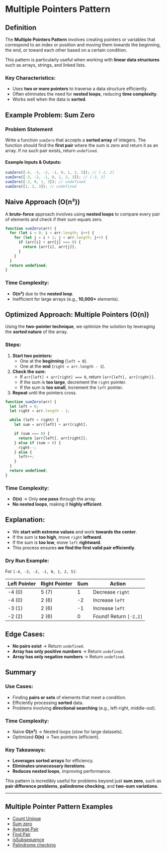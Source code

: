 # Multiple Pointers Pattern

## Definition

The **Multiple Pointers Pattern** involves creating pointers or variables that correspond to an index or position and moving them towards the beginning, the end, or toward each other based on a certain condition.

This pattern is particularly useful when working with **linear data structures** such as arrays, strings, and linked lists.

### Key Characteristics:

- Uses **two or more pointers** to traverse a data structure efficiently.
- Often eliminates the need for **nested loops**, reducing **time complexity**.
- Works well when the data is **sorted**.

## Example Problem: **Sum Zero**

### Problem Statement

Write a function `sumZero` that accepts a **sorted array** of integers. The function should find the **first pair** where the sum is zero and return it as an array. If no such pair exists, return `undefined`.

#### Example Inputs & Outputs:

```js
sumZero([-4, -3, -2, -1, 0, 1, 2, 5]); // [-2, 2]
sumZero([-3, -2, -1, 0, 1, 2, 3]); // [-3, 3]
sumZero([-2, 0, 1, 3]); // undefined
sumZero([1, 2, 3]); // undefined
```

## Naive Approach (O(n²))

A **brute-force** approach involves using **nested loops** to compare every pair of elements and check if their sum equals zero.

```js
function sumZero(arr) {
  for (let i = 0; i < arr.length; i++) {
    for (let j = i + 1; j < arr.length; j++) {
      if (arr[i] + arr[j] === 0) {
        return [arr[i], arr[j]];
      }
    }
  }
  return undefined;
}
```

### Time Complexity:

- **O(n²)** due to the **nested loop**.
- Inefficient for large arrays (e.g., **10,000+** elements).

## Optimized Approach: **Multiple Pointers (O(n))**

Using the **two-pointer technique**, we optimize the solution by leveraging the **sorted nature** of the array.

### Steps:

1. **Start two pointers:**
   - One at the **beginning** (`left = 0`).
   - One at the **end** (`right = arr.length - 1`).
2. **Check the sum:**
   - If `arr[left] + arr[right] === 0`, return `[arr[left], arr[right]]`.
   - If the sum is **too large**, decrement the `right` pointer.
   - If the sum is **too small**, increment the `left` pointer.
3. **Repeat** until the pointers cross.

```js
function sumZero(arr) {
  let left = 0;
  let right = arr.length - 1;

  while (left < right) {
    let sum = arr[left] + arr[right];

    if (sum === 0) {
      return [arr[left], arr[right]];
    } else if (sum > 0) {
      right--;
    } else {
      left++;
    }
  }
  return undefined;
}
```

### Time Complexity:

- **O(n)** → Only **one pass** through the array.
- **No nested loops**, making it **highly efficient**.

## Explanation:

- We **start with extreme values** and work **towards the center**.
- If the sum is **too high**, move `right` **leftward**.
- If the sum is **too low**, move `left` **rightward**.
- This process ensures **we find the first valid pair efficiently**.

### Dry Run Example:

For `[-4, -3, -2, -1, 0, 1, 2, 5]`:

| Left Pointer | Right Pointer | Sum | Action                 |
| ------------ | ------------- | --- | ---------------------- |
| -4 (0)       | 5 (7)         | 1   | Decrease `right`       |
| -4 (0)       | 2 (6)         | -2  | Increase `left`        |
| -3 (1)       | 2 (6)         | -1  | Increase `left`        |
| -2 (2)       | 2 (6)         | 0   | Found! Return `[-2,2]` |

## Edge Cases:

- **No pairs exist** → Return `undefined`.
- **Array has only positive numbers** → Return `undefined`.
- **Array has only negative numbers** → Return `undefined`.

## Summary

### **Use Cases:**

- Finding **pairs or sets** of elements that meet a condition.
- Efficiently processing **sorted** data.
- Problems involving **directional searching** (e.g., left-right, middle-out).

### **Time Complexity:**

- Naive **O(n²)** → Nested loops (slow for large datasets).
- Optimized **O(n)** → Two pointers (efficient).

### **Key Takeaways:**

- **Leverages sorted arrays** for efficiency.
- **Eliminates unnecessary iterations**.
- **Reduces nested loops**, improving performance.

This pattern is incredibly useful for problems beyond just **sum zero**, such as **pair difference problems**, **palindrome checking**, and **two-sum variations**.

---

## Multiple Pointer Pattern Examples

- [Count Unique](./Code//count_unique.js)
- [Sum zero](./Code/sum_zero.js)
- [Average Pair](./Code/average_pair.js)
- [Find Pair](./Code/find_pair.js)
- [isSubsequence](./Code/isSubsequence.js)
- [Palindrome checking]()
